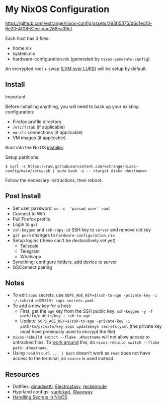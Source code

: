 # My NixOS Configuration

https://github.com/extrange/nixos-config/assets/29305375/d6c1ed13-6e20-4f08-81ee-dac268ea39cf

Each host has 3 files:

- home.nix
- system.nix
- hardware-configuration.nix (generated by `nixos-generate-config`)

An encrypted root + swap ([LVM over LUKS]) will be setup by default.

## Install

> [!IMPORTANT]
> Before installing anything, you will need to back up your existing configuration:
>
> - Firefox profile directory
> - `/etc/fstab` (if applicable)
> - `nm-cli` connections (if applicable)
> - VM images (if applicable)

Boot into the NixOS [installer].

Setup partitions:

```text
$ curl -s https://raw.githubusercontent.com/extrange/nixos-config/main/setup.sh | sudo bash -s -- <target disk> <hostname>
```

Follow the necessary instructions, then reboot.

## Post Install

- Set user password: `su -c  'passwd user' root`
- Connect to Wifi
- Pull Firefox profile
- Login to `git`
- `ssh-keygen` and `ssh-copy-id` SSH key to `server` and remove old key
- `git push` changes to `hardware-configuration.nix`
- Setup logins (these can't be declaratively set yet)
  - Tailscale
  - Telegram
  - Whatsapp
- Syncthing: configure folders, add device to server
- GSConnect pairing

## Notes

- To edit `sops` secrets, use `SOPS_AGE_KEY=$(ssh-to-age -private-key -i ~/.ssh/id_ed25519) sops secrets.yaml`.
- To add a new key for a host:
  - First, get the `age` key from the SSH public key: `ssh-keygen -y -f path/to/public/key | ssh-to-age`
  - Update: `SOPS_AGE_KEY=$(ssh-to-age -private-key -i path/to/private/key sops updatekeys secrets.yaml` (the private key must have previously used to encrypt the file)
- `nixos-rebuild switch --flake .#hostname` will not allow access to untracked files. To [work around] this, do `nixos-rebuild switch --flake path:.#hostname`.
- Using `read` in `curl ... | bash` doesn't work as `read` does not have access to the terminal, so `source` is used instead.

## Resources

- Dotfiles: [dmadisetti], [Electrostasy], [reckenrode]
- Hyprland configs: [yurihikari], [Waayway]
- [Handling Secrets in NixOS][secrets]

[secrets]: https://lgug2z.com/articles/handling-secrets-in-nixos-an-overview/
[NixOps]: https://christine.website/blog/nixos-encrypted-secrets-2021-01-20/
[Waayway]: https://github.com/Waayway/hyprland-waayway
[yurihikari]: https://github.com/yurihikari/garuda-sway-config
[electrostasy]: https://github.com/Electrostasy/dots
[reckenrode]: https://github.com/reckenrode/nixos-configs
[dmadisetti]: https://github.com/dmadisetti/.dots
[work around]: https://discourse.nixos.org/t/dirty-nixos-rebuild-build-flake-issues/30078/2
[LVM over LUKS]: https://wiki.archlinux.org/title/dm-crypt/Encrypting_an_entire_system#LVM_on_LUKS
[installer]: https://channels.nixos.org/nixos-23.11/latest-nixos-minimal-x86_64-linux.iso

